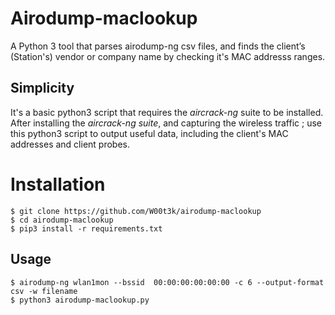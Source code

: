 # Airodump-maclookup

A Python 3 tool that parses airodump-ng csv files, and finds the client’s (Station's) vendor or company name by checking it's MAC addresss ranges.

## Simplicity

It's a basic python3 script that requires the *aircrack-ng* suite to be installed. After installing the *aircrack-ng suite*, and capturing the wireless traffic ; use this python3 script to output useful data, including the client's MAC addresses and client probes.

# Installation

    $ git clone https://github.com/W00t3k/airodump-maclookup
    $ cd airodump-maclookup
    $ pip3 install -r requirements.txt
  
 ## Usage
 
    $ airodump-ng wlan1mon --bssid  00:00:00:00:00:00 -c 6 --output-format csv -w filename
    $ python3 airodump-maclookup.py
